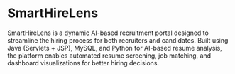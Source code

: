 # SmartHireLens
SmartHireLens is a dynamic AI-based recruitment portal designed to streamline the hiring process for both recruiters and candidates. Built using Java (Servlets + JSP), MySQL, and Python for AI-based resume analysis, the platform enables automated resume screening, job matching, and dashboard visualizations for better hiring decisions.
